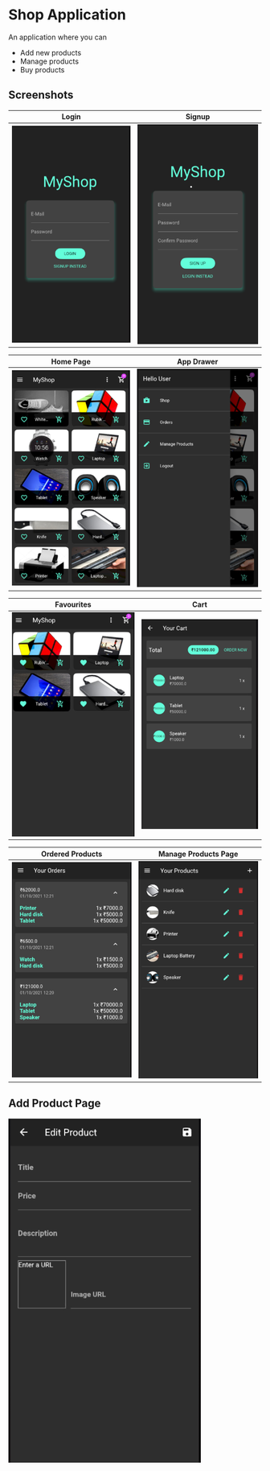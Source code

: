 # Shop Application
An application where you can 
- Add new products
- Manage products
- Buy products

## Screenshots
Login | Signup
------------ | -------------
![Login](Screenshots/login.png) | ![Signup](Screenshots/signup.png)

Home Page | App Drawer
------------ | -------------
![Home Page](Screenshots/home_page.png) | ![App Drawer](Screenshots/app_drawer.png)

Favourites | Cart
------------ | -------------
![Favourites](Screenshots/favourites.png) | ![Cart](Screenshots/cart.png)

Ordered Products | Manage Products Page
------------ | -------------
![Ordered Products](Screenshots/orders.png) | ![Manage Products Page](Screenshots/manage_product.png)

Add Product Page 
------------ 
![Add Product Page](Screenshots/add_product.png) 
